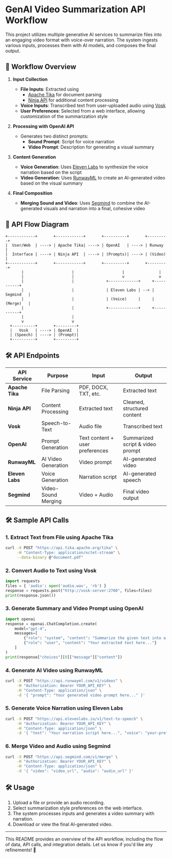 # GenAI Video Summarization API Workflow

This project utilizes multiple generative AI services to summarize files into an engaging video format with voice-over narration. The system ingests various inputs, processes them with AI models, and composes the final output.

## 📌 Workflow Overview

1. **Input Collection**

   - **File Inputs**: Extracted using
      - [Apache Tika](https://tika.apache.org/) for document parsing
      - [Ninja API](https://www.ninjaapi.com/) for additional content processing
   - **Voice Inputs**: Transcribed text from user-uploaded audio using [Vosk](https://alphacephei.com/vosk/)
   - **User Preferences**: Selected from a web interface, allowing customization of the summarization style

2. **Processing with OpenAI API**

   - Generates two distinct prompts:
      - **Sound Prompt**: Script for voice narration
      - **Video Prompt**: Description for generating a visual summary

3. **Content Generation**

   - **Voice Generation**: Uses [Eleven Labs](https://elevenlabs.io/) to synthesize the voice narration based on the script
   - **Video Generation**: Uses [RunwayML](https://runwayml.com/) to create an AI-generated video based on the visual summary

4. **Final Composition**

   - **Merging Sound and Video**: Uses [Segmind](https://segmind.com/) to combine the AI-generated visuals and narration into a final, cohesive video

## 📡 API Flow Diagram

```plaintext
+------------+       +------------+       +----------+       +---------+
|  User/Web  | ----> | Apache Tika| ----> | OpenAI   | ----> | Runway   |
|  Interface | ----> | Ninja API  | ----> | (Prompts)| ----> | (Video)  |
+------------+       +------------+       +----------+       +---------+
       |                     |                     |               |
       |                     |                     v               v
       |                     |              +-------------+     +-----------+
       |                     |              | Eleven Labs | --> | Segmind   |
       |                     |              | (Voice)     |     | (Merge)   |
       |                     |              +-------------+     +-----------+
       |                     |
       v                     v
  +----------+       +---------+
  |   Vosk   | ----> | OpenAI  |
  | (Speech) | ----> | (Prompt)|
  +----------+       +---------+
```

## 🛠️ API Endpoints

| API Service     | Purpose             | Input                           | Output                           |
| --------------- | ------------------- | ------------------------------- | -------------------------------- |
| **Apache Tika** | File Parsing        | PDF, DOCX, TXT, etc.            | Extracted text                   |
| **Ninja API**   | Content Processing  | Extracted text                  | Cleaned, structured content      |
| **Vosk**        | Speech-to-Text      | Audio file                      | Transcribed text                 |
| **OpenAI**      | Prompt Generation   | Text content + user preferences | Summarized script & video prompt |
| **RunwayML**    | AI Video Generation | Video prompt                    | AI-generated video               |
| **Eleven Labs** | Voice Generation    | Narration script                | AI-generated speech              |
| **Segmind**     | Video-Sound Merging | Video + Audio                   | Final video output               |

## 🛠️ Sample API Calls

### 1. Extract Text from File using Apache Tika

```sh
curl -X POST "https://api.tika.apache.org/tika" \
     -H "Content-Type: application/octet-stream" \
     --data-binary @"document.pdf"
```

### 2. Convert Audio to Text using Vosk

```python
import requests
files = { 'audio': open('audio.wav', 'rb') }
response = requests.post("http://vosk-server:2700", files=files)
print(response.json())
```

### 3. Generate Summary and Video Prompt using OpenAI

```python
import openai
response = openai.ChatCompletion.create(
    model="gpt-4",
    messages=[
        {"role": "system", "content": "Summarize the given text into a concise script."},
        {"role": "user", "content": "Your extracted text here..."}
    ]
)
print(response["choices"][0]["message"]["content"])
```

### 4. Generate AI Video using RunwayML

```sh
curl -X POST "https://api.runwayml.com/v1/videos" \
     -H "Authorization: Bearer YOUR_API_KEY" \
     -H "Content-Type: application/json" \
     -d '{ "prompt": "Your generated video prompt here..." }'
```

### 5. Generate Voice Narration using Eleven Labs

```sh
curl -X POST "https://api.elevenlabs.io/v1/text-to-speech" \
     -H "Authorization: Bearer YOUR_API_KEY" \
     -H "Content-Type: application/json" \
     -d '{ "text": "Your narration script here...", "voice": "your-preferred-voice" }'
```

### 6. Merge Video and Audio using Segmind

```sh
curl -X POST "https://api.segmind.com/v1/merge" \
     -H "Authorization: Bearer YOUR_API_KEY" \
     -H "Content-Type: application/json" \
     -d '{ "video": "video_url", "audio": "audio_url" }'
```

## 🛠️ Usage

1. Upload a file or provide an audio recording.
2. Select summarization style preferences on the web interface.
3. The system processes inputs and generates a video summary with narration.
4. Download or view the final AI-generated video.

---

This README provides an overview of the API workflow, including the flow of data, API calls, and integration details. Let us know if you'd like any refinements! 🚀

